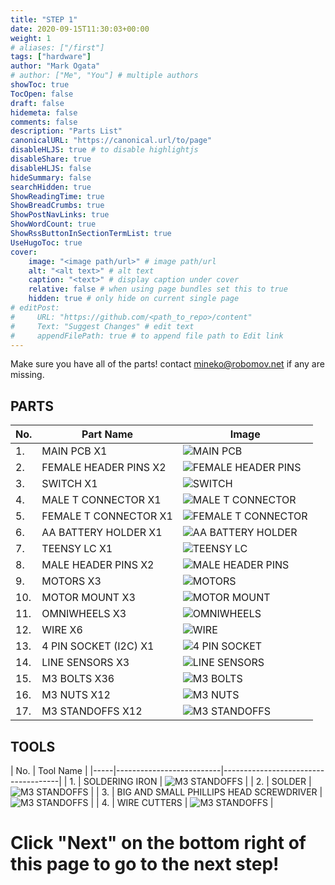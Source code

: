 ```yaml
---
title: "STEP 1"
date: 2020-09-15T11:30:03+00:00
weight: 1
# aliases: ["/first"]
tags: ["hardware"]
author: "Mark Ogata"
# author: ["Me", "You"] # multiple authors
showToc: true
TocOpen: false
draft: false
hidemeta: false
comments: false
description: "Parts List"
canonicalURL: "https://canonical.url/to/page"
disableHLJS: true # to disable highlightjs
disableShare: true
disableHLJS: false
hideSummary: false
searchHidden: true
ShowReadingTime: true
ShowBreadCrumbs: true
ShowPostNavLinks: true
ShowWordCount: true
ShowRssButtonInSectionTermList: true
UseHugoToc: true
cover:
    image: "<image path/url>" # image path/url
    alt: "<alt text>" # alt text
    caption: "<text>" # display caption under cover
    relative: false # when using page bundles set this to true
    hidden: true # only hide on current single page
# editPost:
#     URL: "https://github.com/<path_to_repo>/content"
#     Text: "Suggest Changes" # edit text
#     appendFilePath: true # to append file path to Edit link
---
```



Make sure you have all of the parts!
contact mineko@robomov.net if any are missing.

## PARTS

| No. | Part Name                  | Image                                |
|-----|--------------------------|-------------------------------------|
| 1.  | MAIN PCB X1               | ![MAIN PCB](/img/mainboard.jpg)  |
| 2.  | FEMALE HEADER PINS X2     | ![FEMALE HEADER PINS](/img/femaleHeaders.jpg) |
| 3.  | SWITCH X1                 | ![SWITCH](/img/switch.jpg)          |
| 4.  | MALE T CONNECTOR X1       | ![MALE T CONNECTOR](/img/tconnector.jpg) |
| 5.  | FEMALE T CONNECTOR X1     | ![FEMALE T CONNECTOR](/img/tconnectorfemale.jpg) |
| 6.  | AA BATTERY HOLDER X1      | ![AA BATTERY HOLDER](/img/batterycase.jpg) |
| 7.  | TEENSY LC X1              | ![TEENSY LC](/img/teensy.jpg)    |
| 8.  | MALE HEADER PINS X2       | ![MALE HEADER PINS](/img/malepins.jpg) |
| 9.  | MOTORS X3                 | ![MOTORS](/img/motor.jpg)          |
| 10. | MOTOR MOUNT X3            | ![MOTOR MOUNT](/img/motormount.jpg) |
| 11. | OMNIWHEELS X3             | ![OMNIWHEELS](/img/wheels.jpg)  |
| 12. | WIRE X6                   | ![WIRE](/img/wires.jpg)              |
| 13. | 4 PIN SOCKET (I2C) X1     | ![4 PIN SOCKET](/img/4pins.jpg) |
| 14. | LINE SENSORS X3           | ![LINE SENSORS](/img/line.jpg) |
| 15. | M3 BOLTS X36              | ![M3 BOLTS](/img/screws.jpg)      |
| 16. | M3 NUTS X12               | ![M3 NUTS](/img/nuts.jpg)        |
| 17. | M3 STANDOFFS X12          | ![M3 STANDOFFS](/img/standoffs.jpg) |

## TOOLS

| No. | Tool Name                  |
|-----|--------------------------|-------------------------------------|
| 1.  | SOLDERING IRON             | ![M3 STANDOFFS](/img/iron.jpg) |
| 2.  | SOLDER                     | ![M3 STANDOFFS](/img/solder.jpg) |
| 3.  | BIG AND SMALL PHILLIPS HEAD SCREWDRIVER | ![M3 STANDOFFS](/img/phillips.jpg) |
| 4.  | WIRE CUTTERS               | ![M3 STANDOFFS](/img/cutter.jpg) |


# Click "Next" on the bottom right of this page to go to the next step!